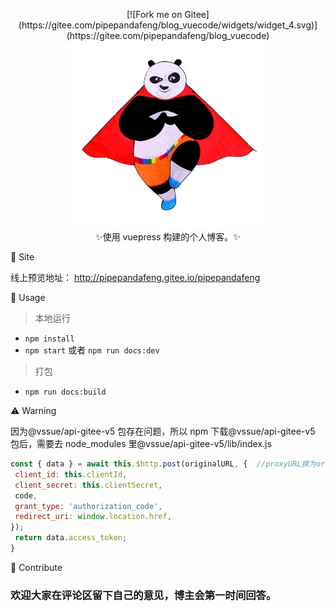 <p align="center">
[![Fork me on Gitee](https://gitee.com/pipepandafeng/blog_vuecode/widgets/widget_4.svg)](https://gitee.com/pipepandafeng/blog_vuecode)
<img src="./docs/.vuepress/public/img/panda4.png" width="300"><br>
✨使用 vuepress 构建的个人博客。✨
</p>

🌈 Site

线上预览地址：
<a href="http://pipepandafeng.gitee.io/pipepandafeng" target="_blank">http://pipepandafeng.gitee.io/pipepandafeng</a>

🦄 Usage

> 本地运行

- `npm install`
- `npm start` 或者 `npm run docs:dev`

> 打包

- `npm run docs:build`

⚠️ Warning

因为@vssue/api-gitee-v5 包存在问题，所以 npm 下载@vssue/api-gitee-v5 包后，需要去 node_modules 里@vssue/api-gitee-v5/lib/index.js

```js
const { data } = await this.$http.post(originalURL, {  //proxyURL换为originalURL
 client_id: this.clientId,
 client_secret: this.clientSecret,
 code,
 grant_type: 'authorization_code',
 redirect_uri: window.location.href,
});
 return data.access_token;
}
```

🧱 Contribute

<h3>欢迎大家在评论区留下自己的意见，博主会第一时间回答。</h3>

